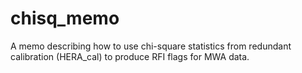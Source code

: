 # chisq_memo
A memo describing how to use chi-square statistics from redundant calibration (HERA_cal) to produce RFI flags for MWA data.
